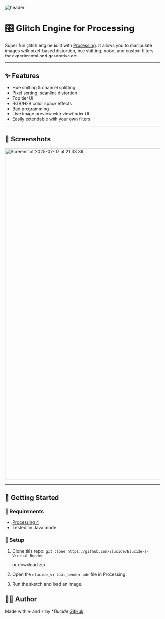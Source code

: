 
![header](https://github.com/user-attachments/assets/36fbb562-f9a2-46a6-b4b2-0c3c3b797a84)


# 🎛️ Glitch Engine for Processing

Super fun glitch engine built with [Processing](https://processing.org/). It allows you to manipulate images with pixel-based distortion, hue shifting, noise, and custom filters for experimental and generative art.

---

## ✨ Features

-  Hue shifting & channel splitting
-  Pixel sorting, scanline distortion
-  Top tier UI
-  RGB/HSB color space effects
-  Bad programming
-  Live image preview with viewfinder UI
-  Easily extendable with your own filters

---

## 📸 Screenshots

<img width="1081" alt="Screenshot 2025-07-07 at 21 33 36" src="https://github.com/user-attachments/assets/0fa1e55a-d024-4480-a4bb-3b5f4f5d3f1e" />

---

## 🚀 Getting Started

### 🔧 Requirements

- [Processing 4](https://processing.org/download/)
- Tested on Java mode

### 📂 Setup

1. Clone this repo:
   `git clone https://github.com/Elucide/Elucide-s-Virtual-Bender`

   or download zip

3. Open the `elucide_virtual_bender.pde` file in Processing.

4. Run the sketch and load an image.


## 🧑‍💻 Author

Made with ☕ and ⚡ by **Elucide*
[GitHub](https://github.com/elucide)
